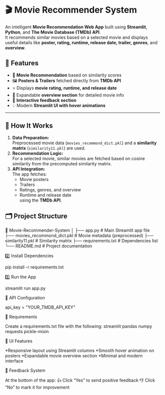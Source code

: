# 🎬 Movie Recommender System

An intelligent **Movie Recommendation Web App** built using **Streamlit**, **Python**, and **The Movie Database (TMDb) API**.  
It recommends similar movies based on a selected movie and displays useful details like **poster, rating, runtime, release date, trailer, genres**, and **overview**.



## 🚀 Features

- 🎥 **Movie Recommendation** based on similarity scores  
- 🖼️ **Posters & Trailers** fetched directly from **TMDb API**  
- ⭐ Displays **movie rating, runtime, and release date**  
- 📖 Expandable **overview section** for detailed movie info  
- 💬 **Interactive feedback section**  
- 💡 Modern **Streamlit UI with hover animations**

---

## 🧠 How It Works

1. **Data Preparation:**  
   Preprocessed movie data (`movies_recommond_dict.pkl`) and a **similarity matrix** (`similarity11.pkl`) are used.  
2. **Recommendation Logic:**  
   For a selected movie, similar movies are fetched based on cosine similarity from the precomputed similarity matrix.  
3. **API Integration:**  
   The app fetches:
   - Movie posters  
   - Trailers  
   - Ratings, genres, and overview  
   - Runtime and release date  
   using the **TMDb API**.



## 🗂️ Project Structure

📂 Movie-Recommender-System
│
├── app.py # Main Streamlit app file
├── movies_recommond_dict.pkl # Movie metadata (preprocessed)
├── similarity11.pkl # Similarity matrix
├── requirements.txt # Dependencies list
└── README.md # Project documentation



2️⃣ Install Dependencies

pip install -r requirements.txt

3️⃣ Run the App

streamlit run app.py

🔑 API Configuration

 api_key = "YOUR_TMDB_API_KEY"

🧩 Requirements

Create a requirements.txt file with the following:
streamlit
pandas
numpy
requests
pickle-mixin

🎨 UI Features

*Responsive layout using Streamlit columns
*Smooth hover animation on posters
*Expandable movie overview section
*Minimal and modern interface

💬 Feedback System

At the bottom of the app:
👍 Click “Yes” to send positive feedback
👎 Click “No” to mark it for improvement
